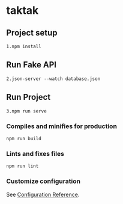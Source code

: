 # taktak

## Project setup
```
1.npm install
```
## Run Fake API
```
2.json-server --watch database.json
```
## Run Project
```
3.npm run serve
```
### Compiles and minifies for production
```
npm run build
```

### Lints and fixes files
```
npm run lint
```

### Customize configuration
See [Configuration Reference](https://cli.vuejs.org/config/).
